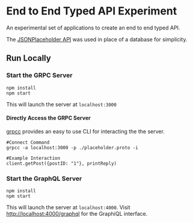 # End to End Typed API Experiment

An experimental set of applications to create an end to end typed API.

The [JSONPlaceholder API](https://jsonplaceholder.typicode.com/) was used in place of a database for simplicity.  

## Run Locally

### Start the GRPC Server

```
npm install
npm start
```

This will launch the server at `localhost:3000`

#### Directly Access the GRPC Server

[grpcc](https://github.com/njpatel/grpcc) provides an easy to use CLI for interacting the the server.

```
#Connect Command
grpcc -a localhost:3000 -p ./placeholder.proto -i

#Example Interaction
client.getPost({postID: "1"}, printReply)
```

### Start the GraphQL Server

```
npm install
npm start
```

This will launch the server at `localhost:4000`.  Visit [http://localhost:4000/graphql](http://localhost:4000/graphql) for the GraphiQL interface.